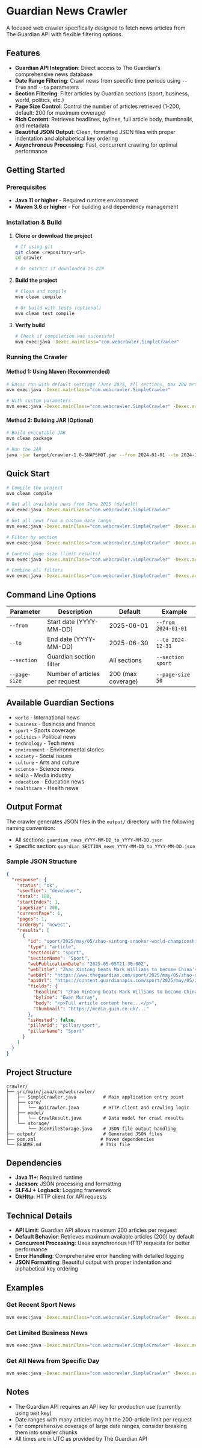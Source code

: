 # Guardian News Crawler

A focused web crawler specifically designed to fetch news articles from The Guardian API with flexible filtering options.

## Features

- **Guardian API Integration**: Direct access to The Guardian's comprehensive news database
- **Date Range Filtering**: Crawl news from specific time periods using `--from` and `--to` parameters
- **Section Filtering**: Filter articles by Guardian sections (sport, business, world, politics, etc.)
- **Page Size Control**: Control the number of articles retrieved (1-200, default: 200 for maximum coverage)
- **Rich Content**: Retrieves headlines, bylines, full article body, thumbnails, and metadata
- **Beautiful JSON Output**: Clean, formatted JSON files with proper indentation and alphabetical key ordering
- **Asynchronous Processing**: Fast, concurrent crawling for optimal performance

## Getting Started

### Prerequisites

- **Java 11 or higher** - Required runtime environment
- **Maven 3.6 or higher** - For building and dependency management

### Installation & Build

1. **Clone or download the project**
   ```bash
   # If using git
   git clone <repository-url>
   cd crawler
   
   # Or extract if downloaded as ZIP
   ```

2. **Build the project**
   ```bash
   # Clean and compile
   mvn clean compile
   
   # Or build with tests (optional)
   mvn clean test compile
   ```

3. **Verify build**
   ```bash
   # Check if compilation was successful
   mvn exec:java -Dexec.mainClass="com.webcrawler.SimpleCrawler"
   ```

### Running the Crawler

#### Method 1: Using Maven (Recommended)
```bash
# Basic run with default settings (June 2025, all sections, max 200 articles)
mvn exec:java -Dexec.mainClass="com.webcrawler.SimpleCrawler"

# With custom parameters
mvn exec:java -Dexec.mainClass="com.webcrawler.SimpleCrawler" -Dexec.args="--from 2024-01-01 --to 2024-12-31"
```

#### Method 2: Building JAR (Optional)
```bash
# Build executable JAR
mvn clean package

# Run the JAR
java -jar target/crawler-1.0-SNAPSHOT.jar --from 2024-01-01 --to 2024-12-31
```

## Quick Start

```bash
# Compile the project
mvn clean compile

# Get all available news from June 2025 (default)
mvn exec:java -Dexec.mainClass="com.webcrawler.SimpleCrawler"

# Get all news from a custom date range
mvn exec:java -Dexec.mainClass="com.webcrawler.SimpleCrawler" -Dexec.args="--from 2024-01-01 --to 2024-12-31"

# Filter by section
mvn exec:java -Dexec.mainClass="com.webcrawler.SimpleCrawler" -Dexec.args="--section sport"

# Control page size (limit results)
mvn exec:java -Dexec.mainClass="com.webcrawler.SimpleCrawler" -Dexec.args="--page-size 50"

# Combine all filters
mvn exec:java -Dexec.mainClass="com.webcrawler.SimpleCrawler" -Dexec.args="--from 2024-01-01 --to 2024-01-31 --section business --page-size 100"
```

## Command Line Options

| Parameter | Description | Default | Example |
|-----------|-------------|---------|---------|
| `--from` | Start date (YYYY-MM-DD) | 2025-06-01 | `--from 2024-01-01` |
| `--to` | End date (YYYY-MM-DD) | 2025-06-30 | `--to 2024-12-31` |
| `--section` | Guardian section filter | All sections | `--section sport` |
| `--page-size` | Number of articles per request | 200 (max coverage) | `--page-size 50` |

## Available Guardian Sections

- `world` - International news
- `business` - Business and finance
- `sport` - Sports coverage
- `politics` - Political news
- `technology` - Tech news
- `environment` - Environmental stories
- `society` - Social issues
- `culture` - Arts and culture
- `science` - Science news
- `media` - Media industry
- `education` - Education news
- `healthcare` - Health news

## Output Format

The crawler generates JSON files in the `output/` directory with the following naming convention:

- All sections: `guardian_news_YYYY-MM-DD_to_YYYY-MM-DD.json`
- Specific section: `guardian_SECTION_news_YYYY-MM-DD_to_YYYY-MM-DD.json`

### Sample JSON Structure

```json
{
  "response": {
    "status": "ok",
    "userTier": "developer",
    "total": 188,
    "startIndex": 1,
    "pageSize": 200,
    "currentPage": 1,
    "pages": 1,
    "orderBy": "newest",
    "results": [
      {
        "id": "sport/2025/may/05/zhao-xintong-snooker-world-championship",
        "type": "article",
        "sectionId": "sport",
        "sectionName": "Sport",
        "webPublicationDate": "2025-05-05T21:30:00Z",
        "webTitle": "Zhao Xintong beats Mark Williams to become China's first snooker world champion",
        "webUrl": "https://www.theguardian.com/sport/2025/may/05/zhao-xintong-snooker-world-championship",
        "apiUrl": "https://content.guardianapis.com/sport/2025/may/05/zhao-xintong-snooker-world-championship",
        "fields": {
          "headline": "Zhao Xintong beats Mark Williams to become China's first snooker world champion",
          "byline": "Ewan Murray",
          "body": "<p>Full article content here...</p>",
          "thumbnail": "https://media.guim.co.uk/..."
        },
        "isHosted": false,
        "pillarId": "pillar/sport",
        "pillarName": "Sport"
      }
    ]
  }
}
```

## Project Structure

```
crawler/
├── src/main/java/com/webcrawler/
│   ├── SimpleCrawler.java          # Main application entry point
│   ├── core/
│   │   └── ApiCrawler.java         # HTTP client and crawling logic
│   ├── model/
│   │   └── CrawlResult.java        # Data model for crawl results
│   └── storage/
│       └── JsonFileStorage.java    # JSON file output handling
├── output/                         # Generated JSON files
├── pom.xml                        # Maven dependencies
└── README.md                      # This file
```

## Dependencies

- **Java 11+**: Required runtime
- **Jackson**: JSON processing and formatting
- **SLF4J + Logback**: Logging framework
- **OkHttp**: HTTP client for API requests

## Technical Details

- **API Limit**: Guardian API allows maximum 200 articles per request
- **Default Behavior**: Retrieves maximum available articles (200) by default
- **Concurrent Processing**: Uses asynchronous HTTP requests for better performance
- **Error Handling**: Comprehensive error handling with detailed logging
- **JSON Formatting**: Beautiful output with proper indentation and alphabetical key ordering

## Examples

### Get Recent Sport News
```bash
mvn exec:java -Dexec.mainClass="com.webcrawler.SimpleCrawler" -Dexec.args="--from 2024-12-01 --to 2024-12-31 --section sport"
```

### Get Limited Business News
```bash
mvn exec:java -Dexec.mainClass="com.webcrawler.SimpleCrawler" -Dexec.args="--section business --page-size 25"
```

### Get All News from Specific Day
```bash
mvn exec:java -Dexec.mainClass="com.webcrawler.SimpleCrawler" -Dexec.args="--from 2024-11-15 --to 2024-11-15"
```

## Notes

- The Guardian API requires an API key for production use (currently using test key)
- Date ranges with many articles may hit the 200-article limit per request
- For comprehensive coverage of large date ranges, consider breaking them into smaller chunks
- All times are in UTC as provided by The Guardian API 